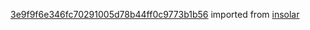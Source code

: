 [3e9f9f6e346fc70291005d78b44ff0c9773b1b56](https://github.com/insolar/insolar/commit/3e9f9f6e346fc70291005d78b44ff0c9773b1b56) imported from [insolar](https://github.com/insolar/insolar)
